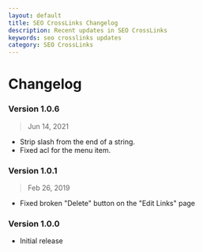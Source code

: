 ```yaml
---
layout: default
title: SEO CrossLinks Changelog
description: Recent updates in SEO CrossLinks
keywords: seo crosslinks updates
category: SEO CrossLinks
---
```


# Changelog

### Version 1.0.6

> Jun 14, 2021

 -  Strip slash from the end of a string.
 -  Fixed acl for the menu item.

### Version 1.0.1

> Feb 26, 2019

 -  Fixed broken "Delete" button on the "Edit Links" page

### Version 1.0.0

 -  Initial release
